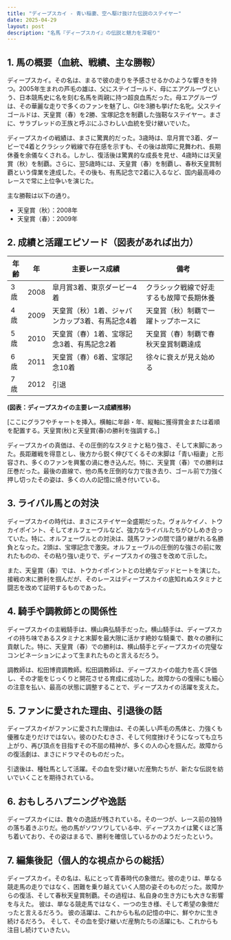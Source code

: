 ```yaml
---
title: "ディープスカイ - 青い稲妻、空へ駆け抜けた伝説のステイヤー"
date: 2025-04-29
layout: post
description: "名馬『ディープスカイ』の伝説と魅力を深堀り"
---
```


## 1. 馬の概要（血統、戦績、主な勝鞍）

ディープスカイ。その名は、まるで彼の走りを予感させるかのような響きを持つ。2005年生まれの芦毛の雄は、父にステイゴールド、母にエアグルーヴという、日本競馬史に名を刻む名馬を両親に持つ超良血馬だった。母エアグルーヴは、その華麗な走りで多くのファンを魅了し、GIを3勝も挙げた名牝。父ステイゴールドは、天皇賞（春）を2勝、宝塚記念を制覇した強靭なステイヤー。まさに、サラブレッドの王族と呼ぶにふさわしい血統を受け継いでいた。

ディープスカイの戦績は、まさに驚異的だった。3歳時は、皐月賞で3着、ダービーで4着とクラシック戦線で存在感を示すも、その後は故障に見舞われ、長期休養を余儀なくされる。しかし、復活後は驚異的な成長を見せ、4歳時には天皇賞（秋）を制覇。さらに、翌5歳時には、天皇賞（春）を制覇し、春秋天皇賞制覇という偉業を達成した。その後も、有馬記念で2着に入るなど、国内最高峰のレースで常に上位争いを演じた。

主な勝鞍は以下の通り。

* 天皇賞（秋）：2008年
* 天皇賞（春）：2009年


## 2. 成績と活躍エピソード（図表があれば出力）

| 年齢 | 年 | 主要レース成績 | 備考 |
|---|---|---|---|
| 3歳 | 2008 | 皐月賞3着、東京ダービー4着 | クラシック戦線で好走するも故障で長期休養 |
| 4歳 | 2009 | 天皇賞（秋）1着、ジャパンカップ3着、有馬記念4着 | 天皇賞（秋）制覇で一躍トップホースに |
| 5歳 | 2010 | 天皇賞（春）1着、宝塚記念3着、有馬記念2着 | 天皇賞（春）制覇で春秋天皇賞制覇達成 |
| 6歳 | 2011 |  天皇賞（春）6着、宝塚記念10着 |  徐々に衰えが見え始める |
| 7歳 | 2012 |  引退 |  |


**(図表：ディープスカイの主要レース成績推移)**

[ここにグラフやチャートを挿入。横軸に年齢・年、縦軸に獲得賞金または着順を配置する。天皇賞(秋)と天皇賞(春)の勝利を強調する。]


ディープスカイの真価は、その圧倒的なスタミナと粘り強さ、そして末脚にあった。長距離戦を得意とし、後方から鋭く伸びてくるその末脚は「青い稲妻」と形容され、多くのファンを興奮の渦に巻き込んだ。特に、天皇賞（春）での勝利は圧巻だった。最後の直線で、他の馬を圧倒的な力で抜き去り、ゴール前で力強く押し切ったその姿は、多くの人の記憶に焼き付いている。


## 3. ライバル馬との対決

ディープスカイの時代は、まさにステイヤー全盛期だった。ヴォルケイノ、トウカイポイント、そしてオルフェーヴルなど、強力なライバルたちがひしめき合っていた。特に、オルフェーヴルとの対決は、競馬ファンの間で語り継がれる名勝負となった。2頭は、宝塚記念で激突。オルフェーヴルの圧倒的な強さの前に敗れたものの、その粘り強い走りで、ディープスカイの強さを改めて示した。

また、天皇賞（春）では、トウカイポイントとの壮絶なデッドヒートを演じた。接戦の末に勝利を掴んだが、そのレースはディープスカイの底知れぬスタミナと闘志を改めて証明するものであった。


## 4. 騎手や調教師との関係性

ディープスカイの主戦騎手は、横山典弘騎手だった。横山騎手は、ディープスカイの持ち味であるスタミナと末脚を最大限に活かす絶妙な騎乗で、数々の勝利に貢献した。特に、天皇賞（春）での勝利は、横山騎手とディープスカイの完璧なコンビネーションによって生まれたものと言えるだろう。

調教師は、松田博資調教師。松田調教師は、ディープスカイの能力を高く評価し、その才能をじっくりと開花させる育成に成功した。故障からの復帰にも細心の注意を払い、最高の状態に調整することで、ディープスカイの活躍を支えた。


## 5. ファンに愛された理由、引退後の話

ディープスカイがファンに愛された理由は、その美しい芦毛の馬体と、力強くも優雅な走りだけではない。彼のひたむきさ、そして何度挫けそうになっても立ち上がり、再び頂点を目指すその不屈の精神が、多くの人の心を掴んだ。故障からの復活劇は、まさにドラマそのものだった。

引退後は、種牡馬として活躍。その血を受け継いだ産駒たちが、新たな伝説を紡いでいくことを期待されている。


## 6. おもしろハプニングや逸話

ディープスカイには、数々の逸話が残されている。その一つが、レース前の独特の落ち着きぶりだ。他の馬がソワソワしている中、ディープスカイは驚くほど落ち着いており、その姿はまるで、勝利を確信しているかのようだったという。


## 7. 編集後記（個人的な視点からの総括）

ディープスカイ。その名は、私にとって青春時代の象徴だ。彼の走りは、単なる競走馬の走りではなく、困難を乗り越えていく人間の姿そのものだった。故障からの復活、そして春秋天皇賞制覇。その過程は、私自身の生き方にも大きな影響を与えた。  彼は、単なる競走馬ではなく、一つの生き様、そして希望の象徴だったと言えるだろう。  彼の活躍は、これからも私の記憶の中に、鮮やかに生き続けるだろう。  そして、その血を受け継いだ産駒たちの活躍にも、これからも注目し続けていきたい。
